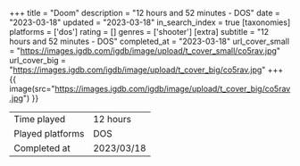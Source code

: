 +++
title = "Doom"
description = "12 hours and 52 minutes - DOS"
date = "2023-03-18"
updated = "2023-03-18"
in_search_index = true
[taxonomies]
platforms = ['dos']
rating = []
genres = ['shooter']
[extra]
subtitle = "12 hours and 52 minutes - DOS"
completed_at = "2023-03-18"
url_cover_small = "https://images.igdb.com/igdb/image/upload/t_cover_small/co5rav.jpg"
url_cover_big = "https://images.igdb.com/igdb/image/upload/t_cover_big/co5rav.jpg"
+++
{{ image(src="https://images.igdb.com/igdb/image/upload/t_cover_big/co5rav.jpg") }}

|              |            |
| ------------ | ---------- |
| Time played  | 12 hours |
| Played platforms    | DOS |
| Completed at | 2023/03/18 |


